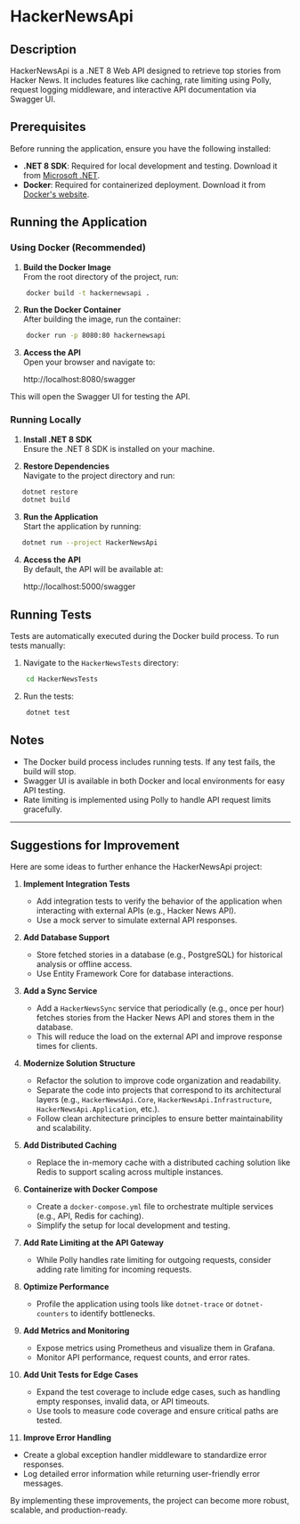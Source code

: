 # HackerNewsApi

## Description

HackerNewsApi is a .NET 8 Web API designed to retrieve top stories from Hacker News. It includes features like caching, rate limiting using Polly, request logging middleware, and interactive API documentation via Swagger UI.

## Prerequisites

Before running the application, ensure you have the following installed:

- **.NET 8 SDK**: Required for local development and testing. Download it from [Microsoft .NET](https://dotnet.microsoft.com/download/dotnet/8.0).
- **Docker**: Required for containerized deployment. Download it from [Docker's website](https://www.docker.com/get-started).

## Running the Application

### Using Docker (Recommended)

1. **Build the Docker Image**  
   From the root directory of the project, run:
```sh
	docker build -t hackernewsapi .
```
2. **Run the Docker Container**  
   After building the image, run the container:
```sh
	docker run -p 8080:80 hackernewsapi
```
3. **Access the API**  
   Open your browser and navigate to:

   http://localhost:8080/swagger

This will open the Swagger UI for testing the API.

### Running Locally

1. **Install .NET 8 SDK**  
   Ensure the .NET 8 SDK is installed on your machine.

2. **Restore Dependencies**  
   Navigate to the project directory and run:
```sh
   dotnet restore
   dotnet build
```
3. **Run the Application**  
   Start the application by running:
```sh
   dotnet run --project HackerNewsApi
```
4. **Access the API**  
   By default, the API will be available at:

   http://localhost:5000/swagger

## Running Tests

Tests are automatically executed during the Docker build process. To run tests manually:

1. Navigate to the `HackerNewsTests` directory:
```sh
	cd HackerNewsTests
```
2. Run the tests:
```sh
	dotnet test
```
## Notes

- The Docker build process includes running tests. If any test fails, the build will stop.
- Swagger UI is available in both Docker and local environments for easy API testing.
- Rate limiting is implemented using Polly to handle API request limits gracefully.

---

## Suggestions for Improvement

Here are some ideas to further enhance the HackerNewsApi project:

1. **Implement Integration Tests**
   - Add integration tests to verify the behavior of the application when interacting with external APIs (e.g., Hacker News API).
   - Use a mock server to simulate external API responses.
   
2. **Add Database Support**
   - Store fetched stories in a database (e.g., PostgreSQL) for historical analysis or offline access.
   - Use Entity Framework Core for database interactions.

3. **Add a Sync Service**
   - Add a `HackerNewsSync` service that periodically (e.g., once per hour) fetches stories from the Hacker News API and stores them in the database.
   - This will reduce the load on the external API and improve response times for clients.

4. **Modernize Solution Structure**
   - Refactor the solution to improve code organization and readability.
   - Separate the code into projects that correspond to its architectural layers (e.g., `HackerNewsApi.Core`, `HackerNewsApi.Infrastructure`, `HackerNewsApi.Application`, etc.).
   - Follow clean architecture principles to ensure better maintainability and scalability.

5. **Add Distributed Caching**
   - Replace the in-memory cache with a distributed caching solution like Redis to support scaling across multiple instances.
   
6. **Containerize with Docker Compose**
   - Create a `docker-compose.yml` file to orchestrate multiple services (e.g., API, Redis for caching).
   - Simplify the setup for local development and testing.

7. **Add Rate Limiting at the API Gateway**
   - While Polly handles rate limiting for outgoing requests, consider adding rate limiting for incoming requests.

8. **Optimize Performance**
   - Profile the application using tools like `dotnet-trace` or `dotnet-counters` to identify bottlenecks.

9. **Add Metrics and Monitoring**
   - Expose metrics using Prometheus and visualize them in Grafana.
   - Monitor API performance, request counts, and error rates.
   
9. **Add Unit Tests for Edge Cases**
   - Expand the test coverage to include edge cases, such as handling empty responses, invalid data, or API timeouts.
   - Use tools to measure code coverage and ensure critical paths are tested.

10. **Improve Error Handling**
   - Create a global exception handler middleware to standardize error responses.
   - Log detailed error information while returning user-friendly error messages.


By implementing these improvements, the project can become more robust, scalable, and production-ready.
